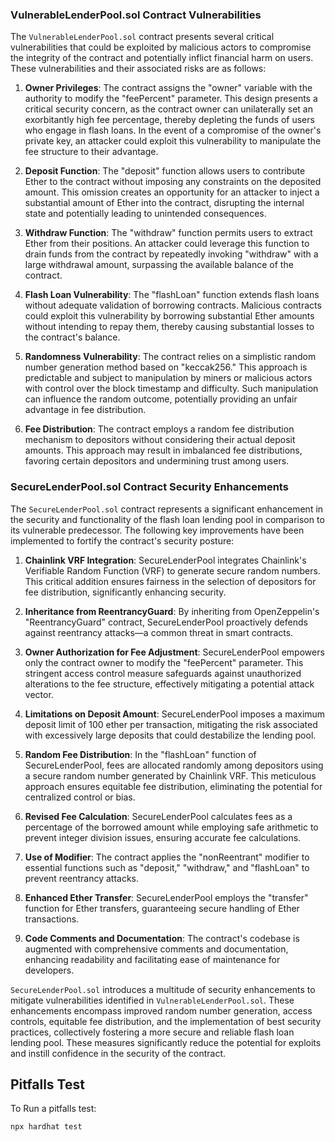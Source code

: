 ### VulnerableLenderPool.sol Contract Vulnerabilities

The `VulnerableLenderPool.sol` contract presents several critical vulnerabilities that could be exploited by malicious actors to compromise the integrity of the contract and potentially inflict financial harm on users. These vulnerabilities and their associated risks are as follows:

1. **Owner Privileges**: The contract assigns the "owner" variable with the authority to modify the "feePercent" parameter. This design presents a critical security concern, as the contract owner can unilaterally set an exorbitantly high fee percentage, thereby depleting the funds of users who engage in flash loans. In the event of a compromise of the owner's private key, an attacker could exploit this vulnerability to manipulate the fee structure to their advantage.

2. **Deposit Function**: The "deposit" function allows users to contribute Ether to the contract without imposing any constraints on the deposited amount. This omission creates an opportunity for an attacker to inject a substantial amount of Ether into the contract, disrupting the internal state and potentially leading to unintended consequences.

3. **Withdraw Function**: The "withdraw" function permits users to extract Ether from their positions. An attacker could leverage this function to drain funds from the contract by repeatedly invoking "withdraw" with a large withdrawal amount, surpassing the available balance of the contract.

4. **Flash Loan Vulnerability**: The "flashLoan" function extends flash loans without adequate validation of borrowing contracts. Malicious contracts could exploit this vulnerability by borrowing substantial Ether amounts without intending to repay them, thereby causing substantial losses to the contract's balance.

5. **Randomness Vulnerability**: The contract relies on a simplistic random number generation method based on "keccak256." This approach is predictable and subject to manipulation by miners or malicious actors with control over the block timestamp and difficulty. Such manipulation can influence the random outcome, potentially providing an unfair advantage in fee distribution.

6. **Fee Distribution**: The contract employs a random fee distribution mechanism to depositors without considering their actual deposit amounts. This approach may result in imbalanced fee distributions, favoring certain depositors and undermining trust among users.

### SecureLenderPool.sol Contract Security Enhancements

The `SecureLenderPool.sol` contract represents a significant enhancement in the security and functionality of the flash loan lending pool in comparison to its vulnerable predecessor. The following key improvements have been implemented to fortify the contract's security posture:

1. **Chainlink VRF Integration**: SecureLenderPool integrates Chainlink's Verifiable Random Function (VRF) to generate secure random numbers. This critical addition ensures fairness in the selection of depositors for fee distribution, significantly enhancing security.

2. **Inheritance from ReentrancyGuard**: By inheriting from OpenZeppelin's "ReentrancyGuard" contract, SecureLenderPool proactively defends against reentrancy attacks—a common threat in smart contracts.

3. **Owner Authorization for Fee Adjustment**: SecureLenderPool empowers only the contract owner to modify the "feePercent" parameter. This stringent access control measure safeguards against unauthorized alterations to the fee structure, effectively mitigating a potential attack vector.

4. **Limitations on Deposit Amount**: SecureLenderPool imposes a maximum deposit limit of 100 ether per transaction, mitigating the risk associated with excessively large deposits that could destabilize the lending pool.

5. **Random Fee Distribution**: In the "flashLoan" function of SecureLenderPool, fees are allocated randomly among depositors using a secure random number generated by Chainlink VRF. This meticulous approach ensures equitable fee distribution, eliminating the potential for centralized control or bias.

6. **Revised Fee Calculation**: SecureLenderPool calculates fees as a percentage of the borrowed amount while employing safe arithmetic to prevent integer division issues, ensuring accurate fee calculations.

7. **Use of Modifier**: The contract applies the "nonReentrant" modifier to essential functions such as "deposit," "withdraw," and "flashLoan" to prevent reentrancy attacks.

8. **Enhanced Ether Transfer**: SecureLenderPool employs the "transfer" function for Ether transfers, guaranteeing secure handling of Ether transactions.

9. **Code Comments and Documentation**: The contract's codebase is augmented with comprehensive comments and documentation, enhancing readability and facilitating ease of maintenance for developers.

`SecureLenderPool.sol` introduces a multitude of security enhancements to mitigate vulnerabilities identified in `VulnerableLenderPool.sol`. These enhancements encompass improved random number generation, access controls, equitable fee distribution, and the implementation of best security practices, collectively fostering a more secure and reliable flash loan lending pool. These measures significantly reduce the potential for exploits and instill confidence in the security of the contract.

## Pitfalls Test

To Run a pitfalls test:

```bash
npx hardhat test
